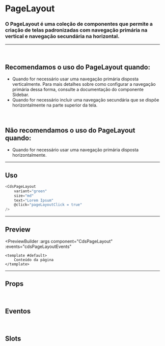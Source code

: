 # PageLayout

### O PageLayout é uma coleção de componentes que permite a criação de telas padronizadas com navegação primária na vertical e navegação secundária na horizontal.
---
<br>

## Recomendamos o uso do PageLayout quando:
- Quando for necessário usar uma navegação primária disposta verticalmente. Para mais detalhes sobre como configurar a navegação primária dessa forma, consulte a documentação do componente Sidebar.
- Quando for necessário incluir uma navegação secundária que se dispõe horizontalmente na parte superior da tela.

<br>

## Não recomendamos o uso do PageLayout quando:
- Quando for necessário usar uma navegação primária disposta horizontalmente.

---

## Uso

```js
<CdsPageLayout
	variant="green"
	size="md"
	text="Lorem Ipsum"
	@click="pageLayoutClick = true"
/>
```

---

## Preview

<PreviewBuilder
	:args
	component="CdsPageLayout"
	:events="cdsPageLayoutEvents"
>
	<template #default>
		Conteúdo da página
	</template>
</PreviewBuilder>

---

## Props

<APITable
	name="CdsPageLayout"
	section="props"
/>
<br>

## Eventos

<APITable
	name="CdsPageLayout"
	section="events"
/>
<br>

## Slots

<APITable
	name="CdsPageLayout"
	section="slots"
/>

<script setup>
import { ref } from 'vue';
import CdsPageLayout from '@/components/PageLayout.vue';

const cdsPageLayoutEvents = [
	'sidebar-item-click',
	'sidebar-logout',
	'popover-item-click',
	'navigation-item-click',
];

const sideBarItems = [
	{
		label: 'Início',
		icon: 'home-outline',
		type: 'route',
		route: {
			path: '/home',
			name: 'home'
		},
	},
	{
		label: 'Vigilância Sanitária',
		icon: 'shield-outline',
		type: 'route',
		route: {
			path: '/visa',
			name: 'visa'
		},
	},
	{
		label: 'Central de marcação',
		icon: 'calendar-outline',
		type: 'route',
		route: {
			path: '/regulation',
			name: 'regulation'
		},
	},
	{
		label: 'Cuidados médicos',
		icon: 'heart-rate-outline',
		type: 'route',
		route: {
			path: '/medical-care',
			name: 'medical-care'
		},
	}
];

const navigationItems = [
	{
		key: 'dashboard',
		label: 'Dashboard',
		route: {
			name: 'dashboard',
		},
	},
	{
		key: 'home',
		label: 'Inicio',
		route: {
			name: 'home',
		},
	},
	{
		key: 'reports',
		label: 'Relatórios',
		subitems: [
			{
				key: 'productivity',
				label: 'Relatório de produtividade',
				route: {
					name: 'productivity',
				},
			},
			{
				key: 'time-sheet',
				label: 'Folha de ponto',
				route: {
					name: 'timesheet',
				},
			}
		],
	},
];

const logos = ref({
	default: 'https://framerusercontent.com/images/cF8DHaPnyhgullDGcpLnyXwGUp4.png',
	collapsed: 'https://i.imgur.com/aNrsz0h.png',
});

const user = ref({
	name: 'Joana Mendes',
	role: 'Administradora',
	picture: 'https://this-person-does-not-exist.com/img/avatar-gen83fa18cdcd216e7220794a23e76fe0dc.jpg',
});

const args = ref({
	sideBarItems,
	navigationItems,
	sideBarActiveItem: sideBarItems[2],
	navigationActiveItem: navigationItems[1],
	user,
	logos,
	variant: 'indigo',
	light: true,
});
</script>
